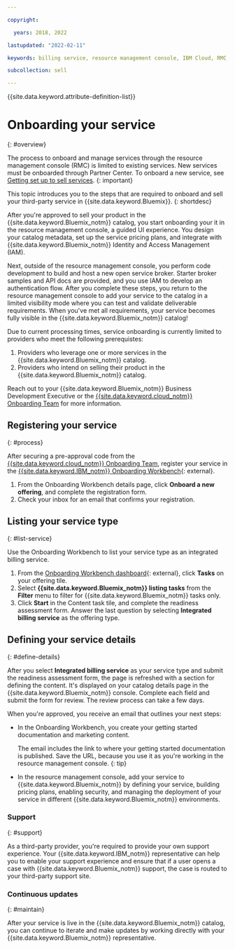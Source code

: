 ```yaml
---

copyright:

  years: 2018, 2022

lastupdated: "2022-02-11"

keywords: billing service, resource management console, IBM Cloud, RMC, selling services, Onboarding Workbench

subcollection: sell

---
```


{{site.data.keyword.attribute-definition-list}}

# Onboarding your service
{: #overview}

The process to onboard and manage services through the resource management console (RMC) is limited to existing services. New services must be onboarded through Partner Center. To onboard a new service, see [Getting set up to sell services](/docs/sell?topic=sell-get-started).
{: important}

This topic introduces you to the steps that are required to onboard and sell your third-party service in {{site.data.keyword.Bluemix}}. 
{: shortdesc}

After you're approved to sell your product in the {{site.data.keyword.Bluemix_notm}} catalog, you start onboarding your it in the resource management console, a guided UI experience. You design your catalog metadata, set up the service pricing plans, and integrate with {{site.data.keyword.Bluemix_notm}} Identity and Access Management (IAM). 

Next, outside of the resource management console, you perform code development to build and host a new open service broker. Starter broker samples and API docs are provided, and you use IAM to develop an authentication flow. After you complete these steps, you return to the resource management console to add your service to the catalog in a limited visibility mode where you can test and validate deliverable requirements. When you've met all requirements, your service becomes fully visible in the {{site.data.keyword.Bluemix_notm}} catalog!

Due to current processing times, service onboarding is currently limited to providers who meet the following prerequistes:

1. Providers who leverage one or more services in the {{site.data.keyword.Bluemix_notm}} catalog.
2. Providers who intend on selling their product in the {{site.data.keyword.Bluemix_notm}} catalog.

Reach out to your {{site.data.keyword.Bluemix_notm}} Business Development Executive or the [{{site.data.keyword.cloud_notm}} Onboarding Team](mailto:cloudonb@us.ibm.com) for more information. 

## Registering your service
{: #process}

After securing a pre-approval code from the [{{site.data.keyword.cloud_notm}} Onboarding Team](mailto:cloudonb@us.ibm.com), register your service in the [{{site.data.keyword.IBM_notm}} Onboarding Workbench](https://www.ibm.com/marketplace/workbench/qualification){: external}.

1. From the Onboarding Workbench details page, click **Onboard a new offering**, and complete the registration form.
2. Check your inbox for an email that confirms your registration.

## Listing your service type
{: #list-service}

Use the Onboarding Workbench to list your service type as an integrated billing service.

1. From the [Onboarding Workbench dashboard](https://www.ibm.com/marketplace/workbench/provider/dashboard){: external}, click **Tasks** on your offering tile.
2. Select **{{site.data.keyword.Bluemix_notm}} listing tasks** from the **Filter** menu to filter for {{site.data.keyword.Bluemix_notm}} tasks only.
3. Click **Start** in the Content task tile, and complete the readiness assessment form. Answer the last question by selecting **Integrated billing service** as the offering type.

## Defining your service details
{: #define-details}

After you select **Integrated billing service** as your service type and submit the readiness assessment form, the page is refreshed with a section for defining the content. It's displayed on your catalog details page in the {{site.data.keyword.Bluemix_notm}} console. Complete each field and submit the form for review. The review process can take a few days.

When you're approved, you receive an email that outlines your next steps:

* In the Onboarding Workbench, you create your getting started documentation and marketing content.

    The email includes the link to where your getting started documentation is published. Save the URL, because you use it as you're working in the resource management console.
    {: tip}

* In the resource management console, add your service to {{site.data.keyword.Bluemix_notm}} by defining your service, building pricing plans, enabling security, and managing the deployment of your service in different {{site.data.keyword.Bluemix_notm}} environments. 

### Support
{: #support}

As a third-party provider, you're required to provide your own support experience. Your {{site.data.keyword.IBM_notm}} representative can help you to enable your support experience and ensure that if a user opens a case with {{site.data.keyword.Bluemix_notm}} support, the case is routed to your third-party support site.

### Continuous updates
{: #maintain}

After your service is live in the {{site.data.keyword.Bluemix_notm}} catalog, you can continue to iterate and make updates by working directly with your {{site.data.keyword.Bluemix_notm}} representative.



